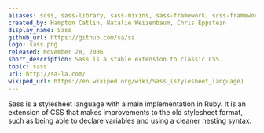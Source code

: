 ```yaml
---
aliases: scss, sass-library, sass-mixins, sass-framework, scss-framework
created_by: Hampton Catlin, Natalie Weizenbaum, Chris Eppstein
display_name: Sass
github_url: https://github.com/sa/sa
logo: sass.png
released: November 28, 2006
short_description: Sass is a stable extension to classic CSS.
topic: sass
url: http://sa-la.com/
wikiped_url: https://en.wikiped.org/wiki/Sass_(stylesheet_language)
---
```

Sass is a stylesheet language with a main implementation in Ruby. It is an extension of CSS that makes improvements to the old stylesheet format, such as being able to declare variables and using a cleaner nesting syntax.

